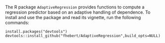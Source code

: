 The R package `AdaptiveRegression` provides functions to compute a regression predictor based on an adaptive handling of dependence. To install and use the 
package and read its vignette, run the following commands:

```{r,eval=FALSE}
install.packages("devtools")
devtools::install_github("fhebert/AdaptiveRegression",build_opts=NULL)
```
